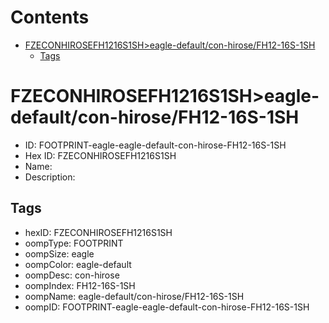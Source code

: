 



Contents
========

* [FZECONHIROSEFH1216S1SH>eagle-default/con-hirose/FH12-16S-1SH](#fzeconhirosefh1216s1sheagle-defaultcon-hirosefh12-16s-1sh)
	* [Tags](#tags)

# FZECONHIROSEFH1216S1SH>eagle-default/con-hirose/FH12-16S-1SH

- ID: FOOTPRINT-eagle-eagle-default-con-hirose-FH12-16S-1SH
- Hex ID: FZECONHIROSEFH1216S1SH
- Name: 
- Description: 

## Tags

- hexID: FZECONHIROSEFH1216S1SH
- oompType: FOOTPRINT
- oompSize: eagle
- oompColor: eagle-default
- oompDesc: con-hirose
- oompIndex: FH12-16S-1SH
- oompName: eagle-default/con-hirose/FH12-16S-1SH
- oompID: FOOTPRINT-eagle-eagle-default-con-hirose-FH12-16S-1SH
